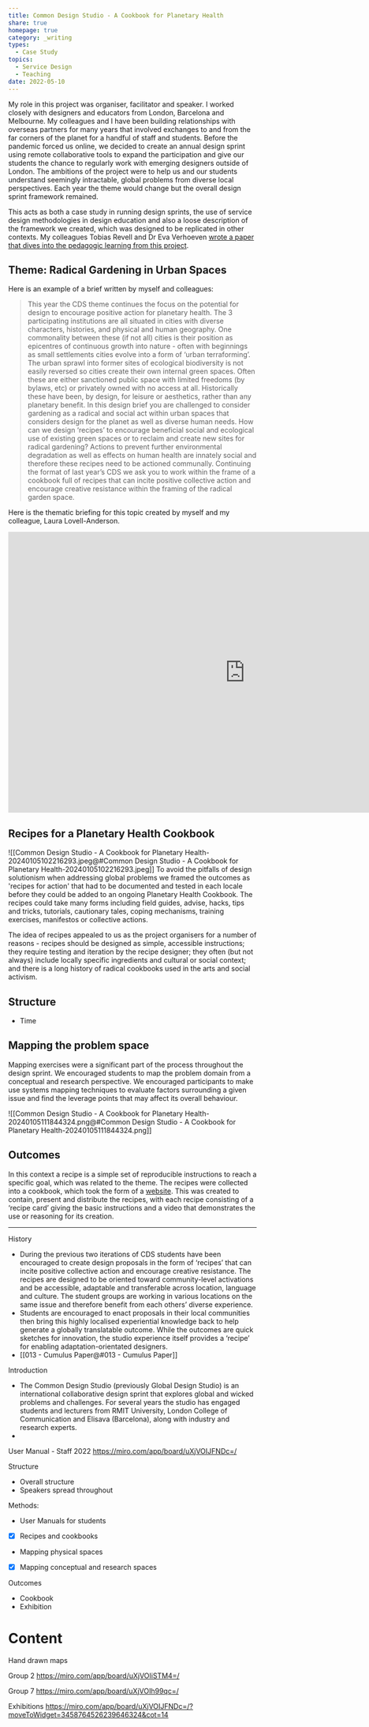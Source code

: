 ```yaml
---
title: Common Design Studio - A Cookbook for Planetary Health
share: true
homepage: true
category: _writing
types:
  - Case Study
topics:
  - Service Design
  - Teaching
date: 2022-05-10
---
```



My role in this project was organiser, facilitator and speaker. I worked closely with designers and educators from London, Barcelona and Melbourne. My colleagues and I have been building relationships with overseas partners for many years that involved exchanges to and from the far corners of the planet for a handful of staff and students. Before the pandemic forced us online, we decided to create an annual design sprint using remote collaborative tools to expand the participation and give our students the chance to regularly work with emerging designers outside of London. The ambitions of the project were to help us and our students understand seemingly intractable, global problems from diverse local perspectives. Each year the theme would change but the overall design sprint framework remained. 

This acts as both a case study in running design sprints, the use of service design methodologies in design education and also a loose description of the framework we created, which was designed to be replicated in other contexts. My colleagues Tobias Revell and Dr Eva Verhoeven [wrote a paper that dives into the pedagogic learning from this project](https://ualresearchonline.arts.ac.uk/id/eprint/14432/). 

## Theme: Radical Gardening in Urban Spaces

Here is an example of a brief written by myself and colleagues: 

> This year the CDS theme continues the focus on the potential for design to encourage positive action for planetary health. The 3 participating institutions are all situated in cities with diverse characters, histories, and physical and human geography. One commonality between these (if not all) cities is their position as epicentres of continuous growth into nature - often with beginnings as small settlements cities evolve into a form of ‘urban terraforming’. The urban sprawl into former sites of ecological biodiversity is not easily reversed so cities create their own internal green spaces. Often these are either sanctioned public space with limited freedoms (by bylaws, etc) or privately owned with no access at all. Historically these have been, by design, for leisure or aesthetics, rather than any planetary benefit. In this design brief you are challenged to consider gardening as a radical and social act within urban spaces that considers design for the planet as well as diverse human needs. How can we design ‘recipes’ to encourage beneficial social and ecological use of existing green spaces or to reclaim and create new sites for radical gardening? Actions to prevent further environmental degradation as well as effects on human health are innately social and therefore these recipes need to be actioned communally. Continuing the format of last year’s CDS we ask you to work within the frame of a cookbook full of recipes that can incite positive collective action and encourage creative resistance within the framing of the radical garden space.     

Here is the thematic briefing for this topic created by myself and my colleague, Laura Lovell-Anderson. 

<iframe src="https://docs.google.com/presentation/d/e/2PACX-1vRk8_jYzC1gftyUtV0sKfkl-0ZIYg70I_avcMu91PaB8itoIEfgu0C_1JATAPVZRfTn9ym7WsVty6kf/embed?start=false&loop=false&delayms=3000" frameborder="0" width="960" height="569" allowfullscreen="true" mozallowfullscreen="true" webkitallowfullscreen="true"></iframe>


## Recipes for a Planetary Health Cookbook
![[Common Design Studio - A Cookbook for Planetary Health-20240105102216293.jpeg@#Common Design Studio - A Cookbook for Planetary Health-20240105102216293.jpeg]]
To avoid the pitfalls of design solutionism when addressing global problems we framed the outcomes as 'recipes for action' that had to be documented and tested in each locale before they could be added to an ongoing Planetary Health Cookbook. The recipes could take many forms including field guides, advise, hacks, tips and tricks, tutorials, cautionary tales, coping mechanisms, training exercises, manifestos or collective actions.

The idea of recipes appealed to us as the project organisers for a number of reasons - recipes should be designed as simple, accessible instructions; they require testing and iteration by the recipe designer; they often (but not always) include locally specific ingredients and cultural or social context; and there is a long history of radical cookbooks used in the arts and social activism.      

## Structure 

- Time

## Mapping the problem space

Mapping exercises were a significant part of the process throughout the design sprint. We encouraged students to map the problem domain from a conceptual and research perspective. We encouraged participants to make use systems mapping techniques to evaluate factors surrounding a given issue and find the leverage points that may affect its overall behaviour. 

![[Common Design Studio - A Cookbook for Planetary Health-20240105111844324.png@#Common Design Studio - A Cookbook for Planetary Health-20240105111844324.png]]




## Outcomes
In this context a recipe is a simple set of reproducible instructions to reach a specific goal, which was related to the theme. The recipes were collected into a cookbook, which took the form of a [website](https://www.commondesignstudio.net/). This was created to contain, present and distribute the recipes, with each recipe consisting of a ‘recipe card’ giving the basic instructions and a video that demonstrates the use or reasoning for its creation.  

-----



History
* During the previous two iterations of CDS students have been encouraged to create design proposals in the form of ‘recipes’ that can incite positive collective action and encourage creative resistance. The recipes are designed to be oriented toward community-level activations and be accessible, adaptable and transferable across location, language and culture. The student groups are working in various locations on the same issue and therefore benefit from each others’ diverse experience.
* Students are encouraged to enact proposals in their local communities then bring this highly localised experiential knowledge back to help generate a globally translatable outcome. While the outcomes are quick sketches for innovation, the studio experience itself provides a ‘recipe’ for enabling adaptation-orientated designers.
*  [[013 - Cumulus Paper@#013 - Cumulus Paper]]

Introduction
- The Common Design Studio (previously Global Design Studio) is an international collaborative design sprint that explores global and wicked problems and challenges. For several years the studio has engaged students and lecturers from RMIT University, London College of Communication and Elisava (Barcelona), along with industry and research experts.
- 


User Manual - Staff 2022
https://miro.com/app/board/uXjVOIJFNDc=/


Structure
- Overall structure
- Speakers spread throughout 


Methods: 
- User Manuals for students
- [x] Recipes and cookbooks
- Mapping physical spaces
- [x] Mapping conceptual and research spaces


Outcomes
* Cookbook
* Exhibition 



# Content

Hand drawn maps 

Group 2 
https://miro.com/app/board/uXjVOIiSTM4=/

Group 7
https://miro.com/app/board/uXjVOIh99qc=/



Exhibitions
https://miro.com/app/board/uXjVOIJFNDc=/?moveToWidget=3458764526239646324&cot=14